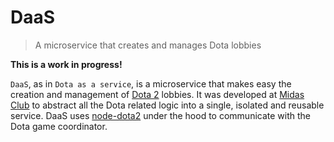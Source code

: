 # DaaS

> A microservice that creates and manages Dota lobbies

**This is a work in progress!**

`DaaS`, as in `Dota as a service`, is a microservice that makes easy the creation and management of
[Dota 2](https://www.dota2.com/play/) lobbies. It was developed at
[Midas Club](https://www.midasclub.com.br/) to abstract all the Dota related logic into a single,
isolated and reusable service. DaaS uses [node-dota2](https://github.com/Arcana/node-dota2) under
the hood to communicate with the Dota game coordinator.

